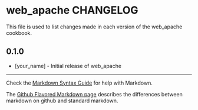 # web_apache CHANGELOG

This file is used to list changes made in each version of the web_apache cookbook.

## 0.1.0
- [your_name] - Initial release of web_apache

- - -
Check the [Markdown Syntax Guide](http://daringfireball.net/projects/markdown/syntax) for help with Markdown.

The [Github Flavored Markdown page](http://github.github.com/github-flavored-markdown/) describes the differences between markdown on github and standard markdown.
